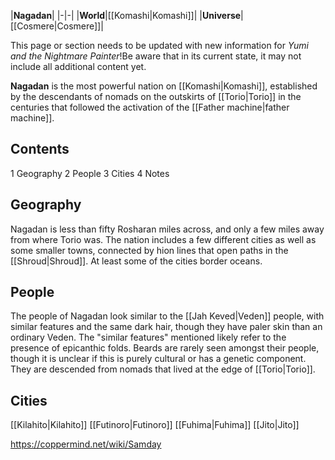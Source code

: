 |**Nagadan**|
|-|-|
|**World**|[[Komashi\|Komashi]]|
|**Universe**|[[Cosmere\|Cosmere]]|

This page or section needs to be updated with new information for *Yumi and the Nightmare Painter*!Be aware that in its current state, it may not include all additional content yet.

**Nagadan** is the most powerful nation on [[Komashi\|Komashi]], established by the descendants of nomads on the outskirts of [[Torio\|Torio]] in the centuries that followed the activation of the [[Father machine\|father machine]].

## Contents

1 Geography
2 People
3 Cities
4 Notes


## Geography
Nagadan is less than fifty Rosharan miles across, and only a few miles away from where Torio was. The nation includes a few different cities as well as some smaller towns, connected by hion lines that open paths in the [[Shroud\|Shroud]]. At least some of the cities border oceans.

## People
The people of Nagadan look similar to the [[Jah Keved\|Veden]] people, with similar features and the same dark hair, though they have paler skin than an ordinary Veden. The "similar features" mentioned likely refer to the presence of epicanthic folds.
Beards are rarely seen amongst their people, though it is unclear if this is purely cultural or has a genetic component.
They are descended from nomads that lived at the edge of [[Torio\|Torio]].

## Cities
[[Kilahito\|Kilahito]]
[[Futinoro\|Futinoro]]
[[Fuhima\|Fuhima]]
[[Jito\|Jito]]


https://coppermind.net/wiki/Samday